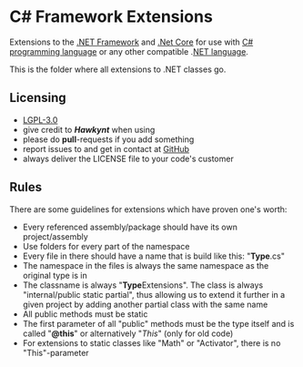 # C# Framework Extensions

Extensions to the [.NET Framework](https://en.wikipedia.org/wiki/.NET_Framework) and [.Net Core](https://en.wikipedia.org/wiki/.NET) for use with [C# programming language](https://en.wikipedia.org/wiki/C_Sharp_(programming_language)) or any other compatible .[NET language](https://en.wikipedia.org/wiki/List_of_.NET_libraries_and_frameworks).

This is the folder where all extensions to .NET classes go.

## Licensing
* [LGPL-3.0](https://en.wikipedia.org/wiki/GNU_Lesser_General_Public_License)
* give credit to ***Hawkynt*** when using
* please do **pull**-requests if you add something
* report issues to and get in contact at [GitHub](https://github.com/Hawkynt/C--FrameworkExtensions)
* always deliver the LICENSE file to your code's customer

## Rules
There are some guidelines for extensions which have proven one's worth:
* Every referenced assembly/package should have its own project/assembly
* Use folders for every part of the namespace
* Every file in there should have a name that is build like this: "**Type**.cs"
* The namespace in the files is always the same namespace as the original type is in
* The classname is always "**Type**Extensions". The class is always "internal/public static partial", thus allowing us to extend it further in a given project
  by adding another partial class with the same name
* All public methods must be static
* The first parameter of all "public" methods must be the type itself and is called "**@this**" or alternatively "*This*" (only for old code)
* For extensions to static classes like "Math" or "Activator",
  there is no "This"-parameter
